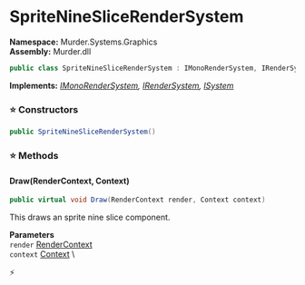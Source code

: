 # SpriteNineSliceRenderSystem

**Namespace:** Murder.Systems.Graphics \
**Assembly:** Murder.dll

```csharp
public class SpriteNineSliceRenderSystem : IMonoRenderSystem, IRenderSystem, ISystem
```

**Implements:** _[IMonoRenderSystem](../../../Murder/Core/Graphics/IMonoRenderSystem.html), [IRenderSystem](../../../Bang/Systems/IRenderSystem.html), [ISystem](../../../Bang/Systems/ISystem.html)_

### ⭐ Constructors
```csharp
public SpriteNineSliceRenderSystem()
```

### ⭐ Methods
#### Draw(RenderContext, Context)
```csharp
public virtual void Draw(RenderContext render, Context context)
```

This draws an sprite nine slice component.

**Parameters** \
`render` [RenderContext](../../../Murder/Core/Graphics/RenderContext.html) \
`context` [Context](../../../Bang/Contexts/Context.html) \



⚡